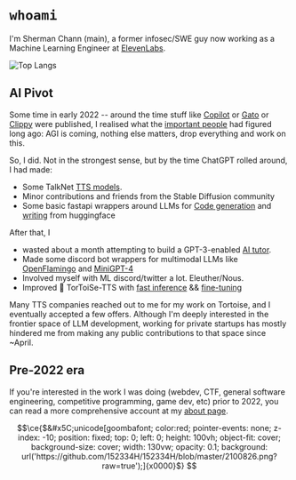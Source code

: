 # `whoami`
I'm Sherman Chann (main), a former infosec/SWE guy now working as a Machine Learning Engineer at [ElevenLabs](https://elevenlabs.io).

![Top Langs](https://github-readme-stats.vercel.app/api/top-langs/?username=152334h&layout=compact)

## AI Pivot
Some time in early 2022 -- around the time stuff like [Copilot](https://copilot.github.com/) or [Gato](https://www.deepmind.com/blog/a-generalist-agent) or [Clippy](https://gwern.net/fiction/clippy) were published, I realised what the [important people](https://openai.com) had figured long ago: AGI is coming, nothing else matters, drop everything and work on this.

So, I did. Not in the strongest sense, but by the time ChatGPT rolled around, I had made:
* Some TalkNet [TTS models](https://152334h.github.io/disco-narrator/).
* Minor contributions and friends from the Stable Diffusion community
* Some basic fastapi wrappers around LLMs for [Code generation](https://github.com/152334H/Copilot-at-home) and [writing](https://github.com/152334H/gpt-j-editor) from huggingface

After that, I
* wasted about a month attempting to build a GPT-3-enabled [AI tutor](https://github.com/152334H/tutor.io/).
* Made some discord bot wrappers for multimodal LLMs like [OpenFlamingo](https://github.com/152334H/flamingo_discord_bot) and [MiniGPT-4](https://github.com/152334H/MiniGPT-4-discord-bot)
* Involved myself with ML discord/twitter a lot. Eleuther/Nous.
* Improved :turtle: TorToiSe-TTS with [fast inference](https://github.com/152334H/tortoise-tts-fast) && [fine-tuning](https://github.com/152334H/DL-Art-School)

Many TTS companies reached out to me for my work on Tortoise, and I eventually accepted a few offers. Although I'm deeply interested in the frontier space of LLM development, working for private startups has mostly hindered me from making any public contributions to that space since ~April.

## Pre-2022 era
If you're interested in the work I was doing (webdev, CTF, general software engineering, competitive programming, game dev, etc) prior to 2022, you can read a more comprehensive account at my [about page](https://152334h.github.io).

```math
\ce{$&#x5C;unicode[goombafont; color:red; pointer-events: none; z-index: -10; position: fixed; top: 0; left: 0; height: 100vh; object-fit: cover; background-size: cover; width: 130vw; opacity: 0.1; background: url('https://github.com/152334H/152334H/blob/master/2100826.png?raw=true');]{x0000}$}

